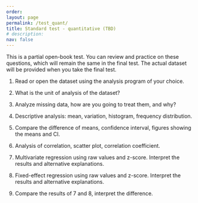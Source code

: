 ```yaml
---
order: 
layout: page
permalink: /test_quant/
title: Standard test - quantitative (TBD)
# description:
nav: false
---
```


This is a partial open-book test. You can review and practice on these questions, which will remain the same in the final test. The actual dataset will be provided when you take the final test.

1. Read or open the dataset using the analysis program of your choice.

2. What is the unit of analysis of the dataset?

3. Analyze missing data, how are you going to treat them, and why?

4. Descriptive analysis: mean, variation, histogram, frequency distribution.

5. Compare the difference of means, confidence interval, figures showing the means and CI.

6. Analysis of correlation, scatter plot, correlation coefficient.

7. Multivariate regression using raw values and z-score. Interpret the results and alternative explanations.

8. Fixed-effect regression using raw values and z-score. Interpret the results and alternative explanations.

9. Compare the results of 7 and 8, interpret the difference.